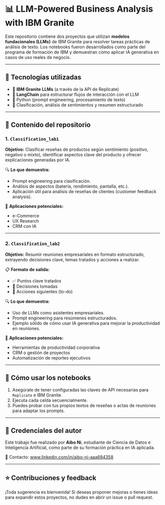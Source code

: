 # 📊 LLM-Powered Business Analysis with IBM Granite

Este repositorio contiene dos proyectos que utilizan **modelos fundacionales (LLMs)** de IBM Granite para resolver tareas prácticas de análisis de texto. Los notebooks fueron desarrollados como parte del programa de formación de IBM y demuestran cómo aplicar IA generativa en casos de uso reales de negocio.

---

## 🧠 Tecnologías utilizadas

- 🧱 **IBM Granite LLMs** (a través de la API de Replicate)
- 🔗 **LangChain** para estructurar flujos de interacción con el LLM
- 🧪 Python (prompt engineering, procesamiento de texto)
- 🧠 Clasificación, análisis de sentimientos y resumen estructurado

---

## 📁 Contenido del repositorio

### 1. `Classification_lab1`
**Objetivo:** Clasificar reseñas de productos según sentimiento (positivo, negativo o mixto), identificar aspectos clave del producto y ofrecer explicaciones generadas por IA.

🔍 **Lo que demuestra:**
- Prompt engineering para clasificación.
- Análisis de aspectos (batería, rendimiento, pantalla, etc.).
- Aplicación útil para análisis de reseñas de clientes (customer feedback analysis).

📌 **Aplicaciones potenciales:**
- e-Commerce
- UX Research
- CRM con IA

---

### 2. `Classification_lab2`
**Objetivo:** Resumir reuniones empresariales en formato estructurado, extrayendo decisiones clave, temas tratados y acciones a realizar.

📋 **Formato de salida:**
- ✅ Puntos clave tratados
- 🧩 Decisiones tomadas
- 📌 Acciones siguientes (to-do)

🔍 **Lo que demuestra:**
- Uso de LLMs como asistentes empresariales.
- Prompt engineering para resúmenes estructurados.
- Ejemplo sólido de cómo usar IA generativa para mejorar la productividad en reuniones.

📌 **Aplicaciones potenciales:**
- Herramientas de productividad corporativa
- CRM o gestión de proyectos
- Automatización de reportes ejecutivos

---

## 🚀 Cómo usar los notebooks

1. Asegúrate de tener configuradas las claves de API necesarias para `Replicate` e IBM Granite.
2. Ejecuta cada celda secuencialmente.
3. Puedes probar con tus propios textos de reseñas o actas de reuniones para adaptar los prompts.

---

## 📎 Credenciales del autor

Este trabajo fue realizado por **Aibo Ni**, estudiante de Ciencia de Datos e Inteligencia Artificial, como parte de su formación práctica en IA aplicada.

📧 Contacto: www.linkedin.com/in/aibo-ni-aaa684358


---

## ⭐ Contribuciones y feedback

¡Toda sugerencia es bienvenida! Si deseas proponer mejoras o tienes ideas para expandir estos proyectos, no dudes en abrir un issue o pull request.

